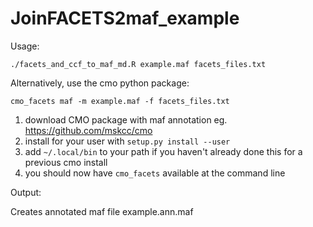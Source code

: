 # JoinFACETS2maf_example

Usage:

    ./facets_and_ccf_to_maf_md.R example.maf facets_files.txt

Alternatively, use the cmo python package:

    cmo_facets maf -m example.maf -f facets_files.txt

1. download CMO package with maf annotation eg. https://github.com/mskcc/cmo
2. install for your user with `setup.py install --user`
1. add `~/.local/bin` to your path if you haven't already done this for a previous cmo install
1. you should now have `cmo_facets` available at the command line

Output:

Creates annotated maf file example.ann.maf
